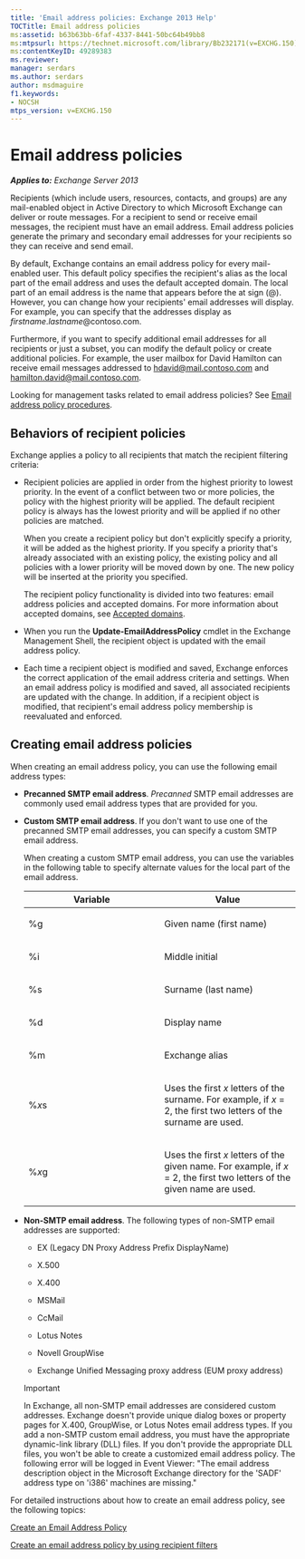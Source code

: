 ```yaml
---
title: 'Email address policies: Exchange 2013 Help'
TOCTitle: Email address policies
ms:assetid: b63b63bb-6faf-4337-8441-50bc64b49bb8
ms:mtpsurl: https://technet.microsoft.com/library/Bb232171(v=EXCHG.150)
ms:contentKeyID: 49289383
ms.reviewer: 
manager: serdars
ms.author: serdars
author: msdmaguire
f1.keywords:
- NOCSH
mtps_version: v=EXCHG.150
---
```


# Email address policies

_**Applies to:** Exchange Server 2013_

Recipients (which include users, resources, contacts, and groups) are any mail-enabled object in Active Directory to which Microsoft Exchange can deliver or route messages. For a recipient to send or receive email messages, the recipient must have an email address. Email address policies generate the primary and secondary email addresses for your recipients so they can receive and send email.

By default, Exchange contains an email address policy for every mail-enabled user. This default policy specifies the recipient's alias as the local part of the email address and uses the default accepted domain. The local part of an email address is the name that appears before the at sign (@). However, you can change how your recipients' email addresses will display. For example, you can specify that the addresses display as *firstname*.*lastname*@contoso.com.

Furthermore, if you want to specify additional email addresses for all recipients or just a subset, you can modify the default policy or create additional policies. For example, the user mailbox for David Hamilton can receive email messages addressed to hdavid@mail.contoso.com and hamilton.david@mail.contoso.com.

Looking for management tasks related to email address policies? See [Email address policy procedures](email-address-policy-procedures-exchange-2013-help.md).

## Behaviors of recipient policies

Exchange applies a policy to all recipients that match the recipient filtering criteria:

  - Recipient policies are applied in order from the highest priority to lowest priority. In the event of a conflict between two or more policies, the policy with the highest priority will be applied. The default recipient policy is always has the lowest priority and will be applied if no other policies are matched.

    When you create a recipient policy but don't explicitly specify a priority, it will be added as the highest priority. If you specify a priority that's already associated with an existing policy, the existing policy and all policies with a lower priority will be moved down by one. The new policy will be inserted at the priority you specified.

    The recipient policy functionality is divided into two features: email address policies and accepted domains. For more information about accepted domains, see [Accepted domains](accepted-domains-exchange-2013-help.md).

  - When you run the **Update-EmailAddressPolicy** cmdlet in the Exchange Management Shell, the recipient object is updated with the email address policy.

  - Each time a recipient object is modified and saved, Exchange enforces the correct application of the email address criteria and settings. When an email address policy is modified and saved, all associated recipients are updated with the change. In addition, if a recipient object is modified, that recipient's email address policy membership is reevaluated and enforced.

## Creating email address policies

When creating an email address policy, you can use the following email address types:

  - **Precanned SMTP email address**. *Precanned* SMTP email addresses are commonly used email address types that are provided for you.

  - **Custom SMTP email address**. If you don't want to use one of the precanned SMTP email addresses, you can specify a custom SMTP email address.

    When creating a custom SMTP email address, you can use the variables in the following table to specify alternate values for the local part of the email address.

    <table>
    <colgroup>
    <col style="width: 50%" />
    <col style="width: 50%" />
    </colgroup>
    <thead>
    <tr class="header">
    <th>Variable</th>
    <th>Value</th>
    </tr>
    </thead>
    <tbody>
    <tr class="odd">
    <td><p>%g</p></td>
    <td><p>Given name (first name)</p></td>
    </tr>
    <tr class="even">
    <td><p>%i</p></td>
    <td><p>Middle initial</p></td>
    </tr>
    <tr class="odd">
    <td><p>%s</p></td>
    <td><p>Surname (last name)</p></td>
    </tr>
    <tr class="even">
    <td><p>%d</p></td>
    <td><p>Display name</p></td>
    </tr>
    <tr class="odd">
    <td><p>%m</p></td>
    <td><p>Exchange alias</p></td>
    </tr>
    <tr class="even">
    <td><p>%<em>x</em>s</p></td>
    <td><p>Uses the first <em>x</em> letters of the surname. For example, if <em>x</em> = 2, the first two letters of the surname are used.</p></td>
    </tr>
    <tr class="odd">
    <td><p>%<em>x</em>g</p></td>
    <td><p>Uses the first <em>x</em> letters of the given name. For example, if <em>x</em> = 2, the first two letters of the given name are used.</p></td>
    </tr>
    </tbody>
    </table>

  - **Non-SMTP email address**. The following types of non-SMTP email addresses are supported:

      - EX (Legacy DN Proxy Address Prefix DisplayName)

      - X.500

      - X.400

      - MSMail

      - CcMail

      - Lotus Notes

      - Novell GroupWise

      - Exchange Unified Messaging proxy address (EUM proxy address)

    > [!IMPORTANT]
    > In Exchange, all non-SMTP email addresses are considered custom addresses. Exchange doesn't provide unique dialog boxes or property pages for X.400, GroupWise, or Lotus Notes email address types. If you add a non-SMTP custom email address, you must have the appropriate dynamic-link library (DLL) files. If you don't provide the appropriate DLL files, you won't be able to create a customized email address policy. The following error will be logged in Event Viewer: "The email address description object in the Microsoft Exchange directory for the 'SADF' address type on 'i386' machines are missing."

For detailed instructions about how to create an email address policy, see the following topics:

[Create an Email Address Policy](create-an-email-address-policy-exchange-2013-help.md)

[Create an email address policy by using recipient filters](create-an-email-address-policy-by-using-recipient-filters-exchange-2013-help.md)
